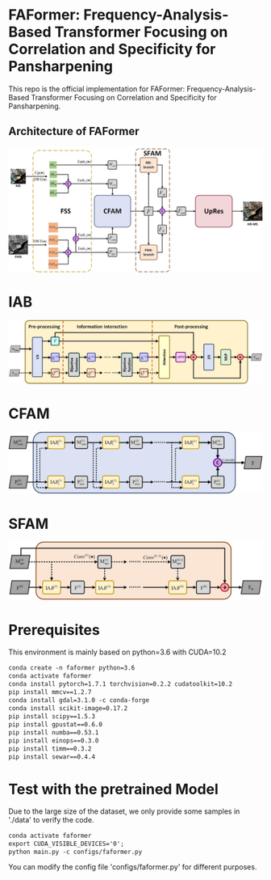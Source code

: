 # FAFormer: Frequency-Analysis-Based Transformer Focusing on Correlation and Specificity for Pansharpening

This repo is the official implementation for FAFormer: Frequency-Analysis-Based Transformer Focusing on Correlation and Specificity for Pansharpening.



## Architecture of FAFormer

![FAFormer](pic/FAFormer.jpg)



# IAB

![IAB](pic/IAB.jpg)



# CFAM

![CFAM](pic/CFAM.jpg)



# SFAM

![SFAM](pic/SFAM.jpg)



# Prerequisites

This environment is mainly based on python=3.6 with CUDA=10.2

```shell
conda create -n faformer python=3.6
conda activate faformer
conda install pytorch=1.7.1 torchvision=0.2.2 cudatoolkit=10.2
pip install mmcv==1.2.7
conda install gdal=3.1.0 -c conda-forge
conda install scikit-image=0.17.2
pip install scipy==1.5.3
pip install gpustat==0.6.0
pip install numba==0.53.1 
pip install einops==0.3.0 
pip install timm==0.3.2
pip install sewar==0.4.4
```



# Test with the pretrained Model

Due to the large size of the dataset, we only provide some samples in './data' to verify the code.

```shell
conda activate faformer
export CUDA_VISIBLE_DEVICES='0';
python main.py -c configs/faformer.py
```

You can modify the config file 'configs/faformer.py' for different purposes.

